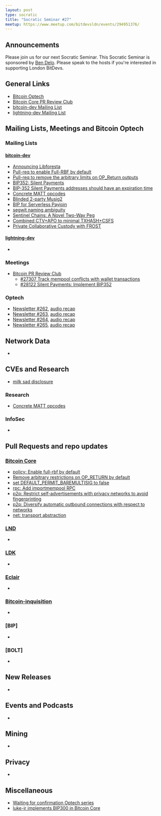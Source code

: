 ```yaml
---
layout: post
type: socratic
title: "Socratic Seminar #27"
meetup: https://www.meetup.com/bitdevsldn/events/294951376/
---
```


## Announcements

Please join us for our next Socratic Seminar. This Socratic Seminar is sponsored by [Ben Delo](https://twitter.com/bendelo).
Please speak to the hosts if you're interested in supporting London BitDevs.

## General Links

* [Bitcoin Optech](https://bitcoinops.org)
* [Bitcoin Core PR Review Club](https://bitcoincore.reviews)
* [bitcoin-dev Mailing List](https://lists.linuxfoundation.org/pipermail/bitcoin-dev)
* [lightning-dev Mailing List](https://lists.linuxfoundation.org/pipermail/lightning-dev)

## Mailing Lists, Meetings and Bitcoin Optech
### Mailing Lists
#### [bitcoin-dev](https://lists.linuxfoundation.org/pipermail/bitcoin-dev)
- [Announcing Libforesta](https://lists.linuxfoundation.org/pipermail/bitcoin-dev/2023-August/021832.html)
- [Pull-req to enable Full-RBF by default](https://lists.linuxfoundation.org/pipermail/bitcoin-dev/2023-August/021831.html)
- [Pull-req to remove the arbitrary limits on OP\_Return outputs](https://lists.linuxfoundation.org/pipermail/bitcoin-dev/2023-August/021840.html)
- [BIP352: Silent Payments](https://lists.linuxfoundation.org/pipermail/bitcoin-dev/2023-August/021844.html)
- [BIP-352 Silent Payments addresses should have an expiration time](https://lists.linuxfoundation.org/pipermail/bitcoin-dev/2023-August/021849.html)
- [Concrete MATT opcodes](https://lists.linuxfoundation.org/pipermail/bitcoin-dev/2023-August/021856.html)
- [Blinded 2-party Musig2](https://lists.linuxfoundation.org/pipermail/bitcoin-dev/2023-August/021860.html)
- [BIP for Serverless Payjoin](https://lists.linuxfoundation.org/pipermail/bitcoin-dev/2023-August/021868.html)
- [segwit naming ambiguity](https://lists.linuxfoundation.org/pipermail/bitcoin-dev/2023-August/021875.html)
- [Sentinel Chains: A Novel Two-Way Peg](https://lists.linuxfoundation.org/pipermail/bitcoin-dev/2023-August/021894.html)
- [Combined CTV+APO to minimal TXHASH+CSFS](https://lists.linuxfoundation.org/pipermail/bitcoin-dev/2023-August/021907.html)
- [Private Collaborative Custody with FROST](https://lists.linuxfoundation.org/pipermail/bitcoin-dev/2023-August/021917.html)

#### [lightning-dev](https://lists.linuxfoundation.org/pipermail/lightning-dev)
-

### Meetings
- [Bitcoin PR Review Club](https://bitcoincore.reviews)
  - [#27307 Track mempool conflicts with wallet transactions](https://bitcoincore.reviews/27307)
  - [#28122 Silent Payments: Implement BIP352](https://bitcoincore.reviews/28122)

### Optech
- [Newsletter #262](https://bitcoinops.org/en/newsletters/2023/08/02/), [audio recap](https://bitcoinops.org/en/podcast/2023/08/03/)
- [Newsletter #263](https://bitcoinops.org/en/newsletters/2023/08/09/), [audio recap](https://bitcoinops.org/en/podcast/2023/08/10/)
- [Newsletter #264](https://bitcoinops.org/en/newsletters/2023/08/16/), [audio recap](https://bitcoinops.org/en/podcast/2023/08/17/)
- [Newsletter #265](https://bitcoinops.org/en/newsletters/2023/08/23/), [audio recap](https://bitcoinops.org/en/podcast/2023/08/24/)

## Network Data
-

## CVEs and Research

- [milk sad disclosure](https://milksad.info/)

### Research
- [Concrete MATT opcodes](https://lists.linuxfoundation.org/pipermail/bitcoin-dev/2023-July/021827.html)

### InfoSec
-

## Pull Requests and repo updates
### [Bitcoin Core](https://github.com/bitcoin/bitcoin)

- [policy: Enable full-rbf by default](https://github.com/bitcoin/bitcoin/pull/28132)
- [Remove arbitrary restrictions on OP_RETURN by default](https://github.com/bitcoin/bitcoin/pull/28130)
- [set DEFAULT_PERMIT_BAREMULTISIG to false](https://github.com/bitcoin/bitcoin/pull/28217)
- [rpc: Add importmempool RPC](https://github.com/bitcoin/bitcoin/pull/27460)
- [p2p: Restrict self-advertisements with privacy networks to avoid fingerprinting](https://github.com/bitcoin/bitcoin/pull/27411)
- [p2p: Diversify automatic outbound connections with respect to networks](https://github.com/bitcoin/bitcoin/pull/27213)
- [net: transport abstraction](https://github.com/bitcoin/bitcoin/pull/28165)


### [LND](https://github.com/lightningnetwork/lnd)
-

### [LDK](https://github.com/lightningdevkit/rust-lightning)
-

### [Eclair](https://github.com/ACINQ/eclair)
-

### [Bitcoin-inquisition](https://github.com/bitcoin-inquisition/bitcoin)
-

### [BIP]
-

### [BOLT]
-

## New Releases
-

## Events and Podcasts
-

## Mining
-

## Privacy
-

## Miscellaneous

- [Waiting for confirmation Optech series](https://bitcoinops.org/en/blog/waiting-for-confirmation/)
- [luke-jr implements BIP300 in Bitcoin Core](https://twitter.com/Truthcoin/status/1693803422091272675)
